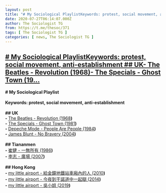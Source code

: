 ```yaml
---
layout: post
title: "# My Sociological PlaylistKeywords: protest, social movement, anti-establishment ## UK- The Beatles - Revolution (1968)- The Specials - Ghost Town (19..."
date: 2020-07-27T06:14:07.000Z
author: The Sociologist TG
from: https://t.me/thesoc/371
tags: [ The Sociologist TG ]
categories: [ news, The Sociologist TG ]
---
```

<!--1595830447000-->
[# My Sociological PlaylistKeywords: protest, social movement, anti-establishment ## UK- The Beatles - Revolution (1968)- The Specials - Ghost Town (19...](https://t.me/thesoc/371)
------

<div>
<p><b># My Sociological Playlist<br><br>Keywords: protest, social movement, anti-establishment <br><br>## UK<br>- </b><a href="https://youtu.be/BGLGzRXY5Bw" target="_blank" rel="noopener" onclick="return confirm('Open this link?\n\n'+this.href);">The Beatles - Revolution (1968</a><b>)<br>- </b><a href="https://youtu.be/RZ2oXzrnti4" target="_blank" rel="noopener" onclick="return confirm('Open this link?\n\n'+this.href);">The Specials - Ghost Town (1981</a><b>)<br>- </b><a href="https://youtu.be/MzGnX-MbYE4" target="_blank" rel="noopener" onclick="return confirm('Open this link?\n\n'+this.href);">Depeche Mode - People Are People (1984</a><b>)<br>- </b><a href="https://m.youtube.com/watch?v=gh41Wxez9PE" target="_blank" rel="noopener" onclick="return confirm('Open this link?\n\n'+this.href);">James Blunt - No Bravery (2004</a><b>)<br><br>## Tiananmen<br>- </b><a href="https://youtu.be/8BAnTHm4mRI" target="_blank" rel="noopener" onclick="return confirm('Open this link?\n\n'+this.href);">崔健 - 一無所有 (1986</a><b>)<br>- </b><a href="https://youtu.be/zy5tBC2rwe0" target="_blank" rel="noopener" onclick="return confirm('Open this link?\n\n'+this.href);">李志 - 廣場 (2007</a><b>)<br><br>## Hong Kong<br>- </b><a href="https://youtu.be/1DPOq27DBmQ" target="_blank" rel="noopener" onclick="return confirm('Open this link?\n\n'+this.href);">my little airport - 給金鐘地鐵站車廂內的人 (2010</a><b>)<br>- </b><a href="https://youtu.be/5uFR0efVkSU" target="_blank" rel="noopener" onclick="return confirm('Open this link?\n\n'+this.href);">my little airport - 今夜到干諾道中一起瞓 (2014</a><b>)<br>- </b><a href="https://youtu.be/B-I2hbclzXc" target="_blank" rel="noopener" onclick="return confirm('Open this link?\n\n'+this.href);">my little airport - 吳小姐 (2019</a><b>)</b></p>
</div>
